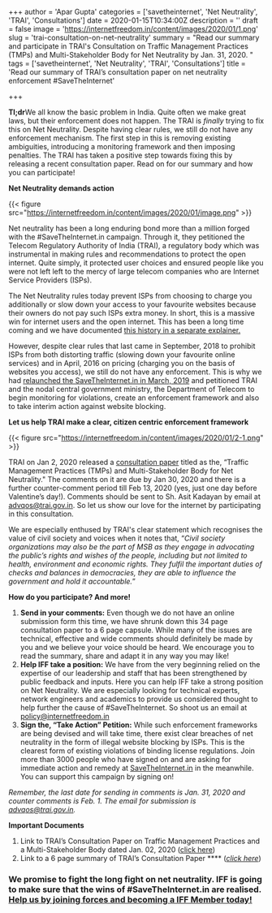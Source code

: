 +++
author = 'Apar Gupta'
categories = ['savetheinternet', 'Net Neutrality', 'TRAI', 'Consultations']
date = 2020-01-15T10:34:00Z
description = ''
draft = false
image = 'https://internetfreedom.in/content/images/2020/01/1.png'
slug = 'trai-consultation-on-net-neutrality'
summary = "Read our summary and participate in TRAI's Consultation on Traffic Management Practices (TMPs) and Multi-Stakeholder Body for Net Neutrality by Jan. 31, 2020. "
tags = ['savetheinternet', 'Net Neutrality', 'TRAI', 'Consultations']
title = 'Read our summary of TRAI’s consultation paper on net neutrality enforcement #SaveTheInternet'

+++


**Tl;dr**We all know the basic problem in India. Quite often we make great laws, but their enforcement does not happen. The TRAI is *finally* trying to fix this on Net Neutrality. Despite having clear rules, we still do not have any enforcement mechanism. The first step in this is removing existing ambiguities, introducing a monitoring framework and then imposing penalties. The TRAI has taken a positive step towards fixing this by releasing a recent consultation paper. Read on for our summary and how you can participate!

**Net Neutrality demands action**

{{< figure src="https://internetfreedom.in/content/images/2020/01/image.png" >}}

Net neutrality has been a long enduring bond more than a million forged with the #SaveTheInternet.in campaign. Through it, they petitioned the Telecom Regulatory Authority of India (TRAI), a regulatory body which was instrumental in making rules and recommendations to protect the open internet. Quite simply, it protected user choices and ensured people like you were not left left to the mercy of large telecom companies who are Internet Service Providers (ISPs).

The Net Neutrality rules today prevent ISPs from choosing to charge you additionally or slow down your access to your favourite websites because their owners do not pay such ISPs extra money. In short, this is a massive win for internet users and the open internet. This has been a long time coming and we have documented [this history in a separate explainer.](https://savetheinternet.in/blog/guess-whos-back-back-again-savetheinternet/)

However, despite clear rules that last came in September, 2018 to prohibit ISPs from both distorting traffic (slowing down your favourite online services) and in April, 2016 on pricing (charging you on the basis of websites you access), we still do not have any enforcement. This is why we had [relaunched the SaveTheInternet.in in March, 2019](https://savetheinternet.in/why-this-again/) and petitioned TRAI and the nodal central government ministry, the Department of Telecom to begin monitoring for violations, create an enforcement framework and also to take interim action against website blocking.

**Let us help TRAI make a clear, citizen centric enforcement framework**

{{< figure src="https://internetfreedom.in/content/images/2020/01/2-1.png" >}}

TRAI on Jan 2, 2020 released a [consultation paper](https://main.trai.gov.in/sites/default/files/CP_02012020_0.pdf) titled as the, “Traffic Management Practices (TMPs) and Multi-Stakeholder Body for Net Neutrality." The comments on it are due by Jan 30, 2020 and there is a further counter-comment period  till Feb 13, 2020 (yes, just one day before Valentine’s day!). Comments should be sent to Sh. Asit Kadayan by email at advqos@trai.gov.in. So let us show our love for the internet by participating in this consultation.

We are especially enthused by TRAI's clear statement which recognises the value of civil society and voices when it notes that, “_Civil society organizations may also be the part of MSB as they engage in advocating the public’s rights and wishes of the people, including but not limited to health, environment and economic rights. They fulfil the important duties of checks and balances in democracies, they are able to influence the government and hold it accountable._”

**How do you participate? And more!**

1. **Send in your comments:** Even though we do not have an online submission form this time, we have shrunk down this 34 page consultation paper to a 6 page capsule. While many of the issues are technical, effective and wide comments should definitely be made by you and we believe your voice should be heard. We encourage you to read the summary, share and adapt it in any way you may like!
2. **Help IFF take a position:** We have from the very beginning relied on the expertise of our leadership and staff that has been strengthened by public feedback and inputs. Here you can help IFF take a strong position on Net Neutrality. We are especially looking for technical experts, network engineers and academics to provide us considered thought to help further the cause of #SaveTheInternet. So shoot us an email at policy@internetfreedom.in
3. ******Sign the, “Take Action” Petition**:**** While such enforcement frameworks are being devised and will take time, there exist clear breaches of net neutrality in the form of illegal website blocking by ISPs. This is the clearest form of existing violations of binding license regulations. Join more than 3000 people who have signed on and are asking for immediate action and remedy at [SaveTheInternet.in](savetheinternet.in) in the meanwhile. You can support this campaign by signing on!

_Remember, the last date for sending in comments is Jan. 31, 2020 and counter comments is Feb. 1. The email for submission is advqos@trai.gov.in._

**Important Documents**

1. Link to TRAI’s Consultation Paper on Traffic Management Practices and a Multi-Stakeholder Body dated Jan. 02, 2020 ([click here](https://main.trai.gov.in/sites/default/files/CP_02012020_0.pdf))
2. Link to a 6 page summary of TRAI’s Consultation Paper **** ([_click here_](https://docs.google.com/document/d/1lWma5roqYKxueely_LwN0zfxyltwnfptsUpet_stjNE/edit?usp=sharing))

### We promise to fight the long fight on net neutrality. IFF is going to make sure that the wins of #SaveTheInternet.in are realised. [Help us by joining forces and becoming a IFF Member today!](https://internetfreedom.in/donate/)

